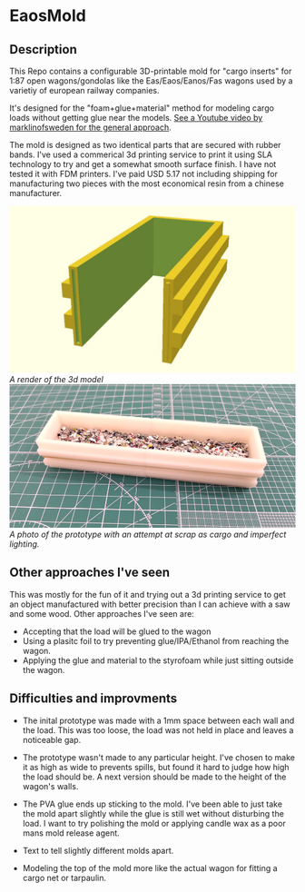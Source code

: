 # EaosMold
## Description
This Repo contains a configurable 3D-printable mold for "cargo inserts" for 1:87 open wagons/gondolas like the Eas/Eaos/Eanos/Fas wagons used by a varietiy of european railway companies.

It's designed for the "foam+glue+material" method for modeling cargo loads without getting glue near the models.
[See a Youtube video by marklinofsweden for the general approach](https://youtu.be/UX1iH83uxw8?t=262&si=5sJGWLDHr9RA0Jd2).

The mold is designed as two identical parts that are secured with rubber bands. I've used a commerical 3d printing service to print it using SLA technology to try and get a somewhat smooth surface finish. I have not tested it with FDM printers.
I've paid USD 5.17 not including shipping for manufacturing two pieces with the most economical resin from a chinese manufacturer.

![a render of the 3d model](render.jpg)
*A render of the 3d model*
![a photo of the protype in use in bad lighting](prototype.jpg)
*A photo of the prototype with an attempt at scrap as cargo and imperfect lighting.*

## Other approaches I've seen

This was mostly for the fun of it and trying out a 3d printing service to get an object manufactured with better precision than I can achieve with a saw and some wood. Other approaches I've seen are:

- Accepting that the load will be glued to the wagon
- Using a plasitc foil to try preventing glue/IPA/Ethanol from reaching the wagon.
- Applying the glue and material to the styrofoam while just sitting outside the wagon.

## Difficulties and improvments

- The inital prototype was made with a 1mm space between each wall and the load. This was too loose, the load was not held in place and leaves a noticeable gap.
- The prototype wasn't made to any particular height. I've chosen to make it as high as wide to prevents spills, but found it hard to judge how high the load should be. A next version should be made to the height of the wagon's walls.
- The PVA glue ends up sticking to the mold.
I've been able to just take the mold apart slightly while the glue is still wet without disturbing the load.
I want to try polishing the mold or applying candle wax as a poor mans mold release agent.

- Text to tell slightly different molds apart.

- Modeling the top of the mold more like the actual wagon for fitting a cargo net or tarpaulin.
